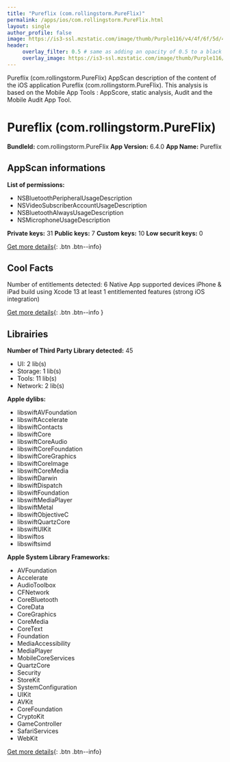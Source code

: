 ```yaml
---
title: "Pureflix (com.rollingstorm.PureFlix)"
permalink: /apps/ios/com.rollingstorm.PureFlix.html
layout: single
author_profile: false
image: https://is3-ssl.mzstatic.com/image/thumb/Purple116/v4/4f/6f/5d/4f6f5d71-50d4-7a00-a718-ddc7fc077680/AppIcon_Pureflix-0-0-1x_U007emarketing-0-0-0-10-0-0-sRGB-0-0-0-GLES2_U002c0-512MB-85-220-0-0.png/512x512bb.jpg
header: 
     overlay_filter: 0.5 # same as adding an opacity of 0.5 to a black background
     overlay_image: https://is3-ssl.mzstatic.com/image/thumb/Purple116/v4/4f/6f/5d/4f6f5d71-50d4-7a00-a718-ddc7fc077680/AppIcon_Pureflix-0-0-1x_U007emarketing-0-0-0-10-0-0-sRGB-0-0-0-GLES2_U002c0-512MB-85-220-0-0.png/512x512bb.jpg
---
```

Pureflix (com.rollingstorm.PureFlix) AppScan description of the content of the iOS application Pureflix (com.rollingstorm.PureFlix). This analysis is based on the Mobile App Tools : AppScore, static analysis, Audit and the Mobile Audit App Tool.

# Pureflix (com.rollingstorm.PureFlix)

**BundleId:** com.rollingstorm.PureFlix
**App Version:** 6.4.0
**App Name:** Pureflix


## AppScan informations 

**List of permissions:** 
- NSBluetoothPeripheralUsageDescription
- NSVideoSubscriberAccountUsageDescription
- NSBluetoothAlwaysUsageDescription
- NSMicrophoneUsageDescription
  
  
**Private keys:** 31
**Public keys:** 7
**Custom keys:** 10
**Low securit keys:** 0
  
[Get more details](/pricing.html){: .btn .btn--info}

## Cool Facts

Number of entitlements detected: 6
Native App
supported devices iPhone & iPad
build using Xcode 13
at least 1 entitlemented features (strong iOS integration)
  
[Get more details](/pricing.html){: .btn .btn--info }

## Librairies 
**Number of Third Party Library detected:** 45
- UI: 2 lib(s)
- Storage: 1 lib(s)
- Tools: 11 lib(s)
- Network: 2 lib(s)


**Apple dylibs:**
- libswiftAVFoundation
- libswiftAccelerate
- libswiftContacts
- libswiftCore
- libswiftCoreAudio
- libswiftCoreFoundation
- libswiftCoreGraphics
- libswiftCoreImage
- libswiftCoreMedia
- libswiftDarwin
- libswiftDispatch
- libswiftFoundation
- libswiftMediaPlayer
- libswiftMetal
- libswiftObjectiveC
- libswiftQuartzCore
- libswiftUIKit
- libswiftos
- libswiftsimd


**Apple System Library Frameworks:**
- AVFoundation
- Accelerate
- AudioToolbox
- CFNetwork
- CoreBluetooth
- CoreData
- CoreGraphics
- CoreMedia
- CoreText
- Foundation
- MediaAccessibility
- MediaPlayer
- MobileCoreServices
- QuartzCore
- Security
- StoreKit
- SystemConfiguration
- UIKit
- AVKit
- CoreFoundation
- CryptoKit
- GameController
- SafariServices
- WebKit


  
[Get more details](/pricing.html){: .btn .btn--info}

